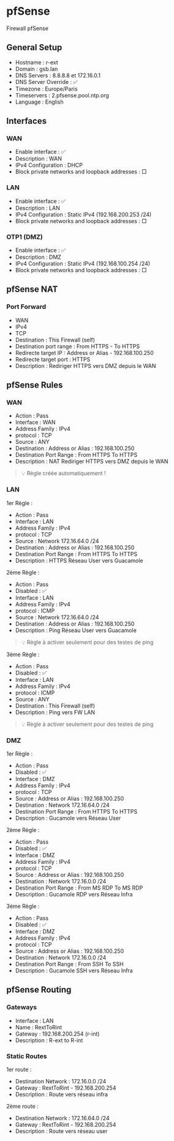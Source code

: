 # pfSense
Firewall pfSense


## General Setup

- Hostname : r-ext
- Domain : gsb.lan
- DNS Servers : 8.8.8.8 et 172.16.0.1
- DNS Server Override : ✅
- Timezone : Europe/Paris
- Timeservers : 2.pfsense.pool.ntp.org
- Language : English



## Interfaces

### WAN
 
 - Enable interface : ✅
 - Description : WAN
 - IPv4 Configuration : DHCP
 - Block private networks and loopback addresses : □

### LAN

 - Enable interface : ✅
 - Description : LAN
 - IPv4 Configuration : Static IPv4 (192.168.200.253 /24)
 - Block private networks and loopback addresses : □

### OTP1 (DMZ)

 - Enable interface : ✅
 - Description : DMZ
 - IPv4 Configuration : Static IPv4 (192.168.100.254 /24)
 - Block private networks and loopback addresses : □



## pfSense NAT

### Port Forward

 - WAN
 - IPv4
 - TCP
 - Destination : This Firewall (self)
 - Destination port range : From HTTPS - To HTTPS
 - Redirecte target IP : Address or Alias - 192.168.100.250
 - Redirecte target port : HTTPS
 - Description : Rediriger HTTPS vers DMZ depuis le WAN



## pfSense Rules

### WAN

 - Action : Pass
 - Interface : WAN
 - Address Family : IPv4
 - protocol : TCP
 - Source : ANY
 - Destination : Address or Alias : 192.168.100.250
 - Destination Port Range : From HTTPS To HTTPS
 - Description : NAT Rediriger HTTPS vers DMZ depuis le WAN

> :bulb: Règle créée automatiquement !

### LAN

1er Règle :
 - Action : Pass
 - Interface : LAN
 - Address Family : IPv4
 - protocol : TCP
 - Source : Network 172.16.64.0 /24
 - Destination : Address or Alias : 192.168.100.250
 - Destination Port Range : From HTTPS To HTTPS
 - Description : HTTPS Réseau User vers Guacamole

2ème Règle :
 - Action : Pass
 - Disabled : ✅
 - Interface : LAN
 - Address Family : IPv4
 - protocol : ICMP
 - Source : Network 172.16.64.0 /24
 - Destination : Address or Alias : 192.168.100.250
 - Description : Ping Réseau User vers Guacamole
> :bulb: Règle à activer seulement pour des testes de ping

3ème Règle :
 - Action : Pass
 - Disabled : ✅
 - Interface : LAN
 - Address Family : IPv4
 - protocol : ICMP
 - Source : ANY
 - Destination : This Firewall (self)
 - Description : Ping vers FW LAN
> :bulb: Règle à activer seulement pour des testes de ping

### DMZ

1er Règle :
 - Action : Pass
 - Disabled : ✅
 - Interface : DMZ
 - Address Family : IPv4
 - protocol : TCP
 - Source : Address or Alias : 192.168.100.250
 - Destination : Network 172.16.64.0 /24
 - Destination Port Range : From HTTPS To HTTPS
 - Description : Gucamole vers Réseau User

2ème Règle :
 - Action : Pass
 - Disabled : ✅
 - Interface : DMZ
 - Address Family : IPv4
 - protocol : TCP
 - Source : Address or Alias : 192.168.100.250
 - Destination : Network 172.16.0.0 /24
 - Destination Port Range : From MS RDP To MS RDP
 - Description : Gucamole RDP vers Réseau Infra

3ème Règle : 
 - Action : Pass
 - Disabled : ✅
 - Interface : DMZ
 - Address Family : IPv4
 - protocol : TCP
 - Source : Address or Alias : 192.168.100.250
 - Destination : Network 172.16.0.0 /24
 - Destination Port Range : From SSH To SSH
 - Description : Gucamole SSH vers Réseau Infra



## pfSense Routing

### Gateways

 - Interface : LAN
 - Name : RextToRint
 - Gateway : 192.168.200.254 (r-int)
 - Description : R-ext to R-int

### Static Routes

1er route :

 - Destination Network : 172.16.0.0 /24
 - Gateway : RextToRint - 192.168.200.254
 - Description : Route vers réseau infra

2ème route : 

 - Destination Network : 172.16.64.0 /24
 - Gateway : RextToRint - 192.168.200.254
 - Description : Route vers réseau user
